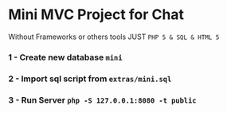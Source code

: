# Mini MVC Project for Chat
Without Frameworks or others tools JUST `PHP 5 & SQL & HTML 5`

### 1 - Create new database `mini`
### 2 - Import sql script from `extras/mini.sql`
### 3 - Run Server `php -S 127.0.0.1:8080 -t public`




